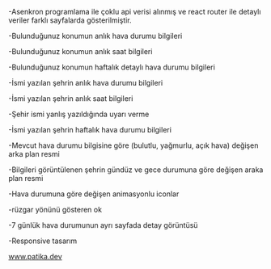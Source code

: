 -Asenkron programlama ile çoklu api verisi alınmış ve react router ile detaylı veriler farklı sayfalarda gösterilmiştir.

-Bulunduğunuz konumun anlık hava durumu bilgileri

-Bulunduğunuz konumun anlık saat bilgileri

-Bulunduğunuz konumun haftalık detaylı hava durumu bilgileri

-İsmi yazılan şehrin anlık hava durumu bilgileri

-İsmi yazılan şehrin anlık saat bilgileri

-Şehir ismi yanlış yazıldığında uyarı verme

-İsmi yazılan şehrin haftalık hava durumu bilgileri

-Mevcut hava durumu bilgisine göre (bulutlu, yağmurlu, açık hava) değişen arka plan resmi

-Bilgileri görüntülenen şehrin gündüz ve gece durumuna göre değişen araka plan resmi 

-Hava durumuna göre değişen animasyonlu iconlar

-rüzgar yönünü gösteren ok

-7 günlük hava durumunun ayrı sayfada detay görüntüsü

-Responsive tasarım


www.patika.dev 